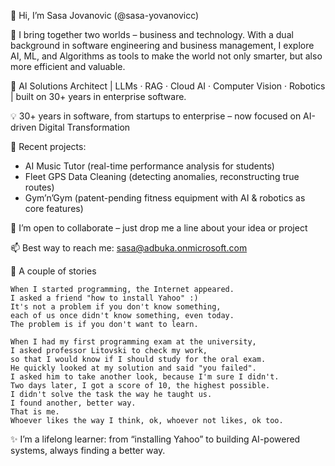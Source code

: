 👋 Hi, I’m Sasa Jovanovic (@sasa-yovanovicc)

👀 I bring together two worlds – business and technology. With a dual background in software engineering and business management, I explore AI, ML, and Algorithms as tools to make the world not only smarter, but also more efficient and valuable.

🌱 AI Solutions Architect | LLMs · RAG · Cloud AI · Computer Vision · Robotics | built on 30+ years in enterprise software.

💡 30+ years in software, from startups to enterprise – now focused on AI-driven Digital Transformation

🚀 Recent projects:
- AI Music Tutor (real-time performance analysis for students)
- Fleet GPS Data Cleaning (detecting anomalies, reconstructing true routes)
- Gym’n’Gym (patent-pending fitness equipment with AI & robotics as core features)

💞️ I’m open to collaborate – just drop me a line about your idea or project

📫 Best way to reach me: sasa@adbuka.onmicrosoft.com

📖 A couple of stories
```
When I started programming, the Internet appeared. 
I asked a friend "how to install Yahoo" :)
It's not a problem if you don't know something, 
each of us once didn't know something, even today. 
The problem is if you don't want to learn.
```

```
When I had my first programming exam at the university, 
I asked professor Litovski to check my work, 
so that I would know if I should study for the oral exam. 
He quickly looked at my solution and said "you failed". 
I asked him to take another look, because I'm sure I didn't.
Two days later, I got a score of 10, the highest possible.
I didn't solve the task the way he taught us. 
I found another, better way.
That is me. 
Whoever likes the way I think, ok, whoever not likes, ok too.
```
✨ I’m a lifelong learner: from “installing Yahoo” to building AI-powered systems, always finding a better way.
<!---
sasa-yovanovicc/sasa-yovanovicc is a ✨ special ✨ repository because its `README.md` (this file) appears on your GitHub profile.
You can click the Preview link to take a look at your changes.
--->

